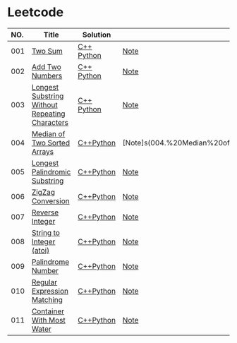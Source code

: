 Leetcode
======


|NO.|Title|Solution|Note|Difficulty|Tag|
|:---|-----|--------|----|----------|---|
|001|[Two Sum](https://leetcode.com/problems/two-sum/description/)|[C++](001.%20Two%20Sum/Solution.cpp) [Python](001.%20Two%20Sum/Solution.py)     |[Note](001.%20Two%20Sum/Note.md)|Easy||
|002|[Add Two Numbers](https://leetcode.com/problems/add-two-numbers/description/)|[C++](002.%20Add%20Two%20Numbers/Solution.cpp) [Python](002.%20Add%20Two%20Numbers/Solution.py)|[Note](002.%20Add%20Two%20Numbers/Note.md)|Medium||
|003|[Longest Substring Without Repeating Characters](https://leetcode.com/problems/longest-substring-without-repeating-characters/description/)|[C++](003.%20Longest%20Substring%20Without%20Repeating%20Characters/Solution.cpp) [Python](003.%20Longest%20Substring%20Without%20Repeating%20Characters/Solution.py)|[Note](003.%20Longest%20Substring%20Without%20Repeating+Characters/Note.md)|Medium||
|004|[Median of Two Sorted Arrays](https://leetcode.com/problems/median-of-two-sorted-arrays/description/)|[C++](004.%20Median%20of%20Two%20Sorted%20Arrays/Solution.cpp)[Python](004.%20Median%20of%20Two%20Sorted%20Arrays/Solution.py)|[Note]s(004.%20Median%20of%20Two%20Sorted%20Arrays/Note.md)|hard|Unfinished|
|005|[Longest Palindromic Substring](https://leetcode.com/problems/longest-palindromic-substring/description/)|[C++](005.%20Longest%20Palindromic%20Substring/Solution.cpp)[Python](005.%20Longest%20Palindromic%20Substring/Solution.py)|[Note](005.%20Longest%20Palindromic%20Substring/Note.md)|Medium||
|006|[ZigZag Conversion](https://leetcode.com/problems/zigzag-conversion/description/)|[C++](006.%20ZigZag%20Conversion/Solution.cpp)[Python](006.%20ZigZag%20Conversion/Solution.py)|[Note](006.%20ZigZag%20Conversion/Note.md)|Medium||
|007|[Reverse Integer](https://leetcode.com/problems/reverse-integer/description/)|[C++](007.%20Reverse%20Integer/Solution.cpp)[Python](007.%20Reverse%20Integer/Solution.py)|[Note](007.%20Reverse%20Integer/Note.md)|Easy|too easy|
|008|[String to Integer (atoi)](https://leetcode.com/problems/string-to-integer-atoi/description/)|[C++](008.%20String%20to%20Integer%20(atoi)/Solution.cpp)[Python](008.%20String%20to%20Integer%20(atoi)/Solution.py)|[Note](008.%20String%20to%20Integer%20(atoi)/Note.md)||Unfinished|
|009|[Palindrome Number](https://leetcode.com/problems/palindrome-number/description/)|[C++](009.%20Palindrome%20Number/Solution.cpp)[Python](009.%20Palindrome%20Number/Solution.py)|[Note](009.%20Palindrome%20Number/Note.md)|Easy||
|010|[Regular Expression Matching](https://leetcode.com/problems/regular-expression-matching/description/)|[C++](010.%20Regular%20Expression%20Matching/Solution.cpp)[Python](010.%20Regular%20Expression%20Matching/Solution.py)|[Note](010.%20Regular%20Expression%20Matching/Note.md)|Hard||
|011|[Container With Most Water]()|[C++](011.%20Container%20With%20Most%20Water/Solution.cpp)[Python](011.%20Container%20With%20Most%20Water/Solution.py)|[Note](011.%20Container%20With%20Most%20Water/Note.md)|Hard|Array|